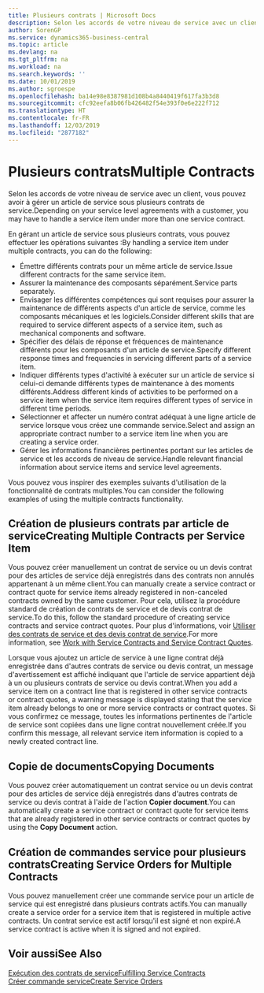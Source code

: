 ```yaml
---
title: Plusieurs contrats | Microsoft Docs
description: Selon les accords de votre niveau de service avec un client, vous pouvez avoir à gérer un article de service sous plusieurs contrats de service.
author: SorenGP
ms.service: dynamics365-business-central
ms.topic: article
ms.devlang: na
ms.tgt_pltfrm: na
ms.workload: na
ms.search.keywords: ''
ms.date: 10/01/2019
ms.author: sgroespe
ms.openlocfilehash: ba14e98e8387981d108b4a8440419f617fa3b3d8
ms.sourcegitcommit: cfc92eefa8b06fb426482f54e393f0e6e222f712
ms.translationtype: HT
ms.contentlocale: fr-FR
ms.lasthandoff: 12/03/2019
ms.locfileid: "2877182"
---
```

# <a name="multiple-contracts"></a><span data-ttu-id="054c8-103">Plusieurs contrats</span><span class="sxs-lookup"><span data-stu-id="054c8-103">Multiple Contracts</span></span>
<span data-ttu-id="054c8-104">Selon les accords de votre niveau de service avec un client, vous pouvez avoir à gérer un article de service sous plusieurs contrats de service.</span><span class="sxs-lookup"><span data-stu-id="054c8-104">Depending on your service level agreements with a customer, you may have to handle a service item under more than one service contract.</span></span>  
  
<span data-ttu-id="054c8-105">En gérant un article de service sous plusieurs contrats, vous pouvez effectuer les opérations suivantes :</span><span class="sxs-lookup"><span data-stu-id="054c8-105">By handling a service item under multiple contracts, you can do the following:</span></span>  
  
* <span data-ttu-id="054c8-106">Émettre différents contrats pour un même article de service.</span><span class="sxs-lookup"><span data-stu-id="054c8-106">Issue different contracts for the same service item.</span></span>  
* <span data-ttu-id="054c8-107">Assurer la maintenance des composants séparément.</span><span class="sxs-lookup"><span data-stu-id="054c8-107">Service parts separately.</span></span>  
* <span data-ttu-id="054c8-108">Envisager les différentes compétences qui sont requises pour assurer la maintenance de différents aspects d'un article de service, comme les composants mécaniques et les logiciels.</span><span class="sxs-lookup"><span data-stu-id="054c8-108">Consider different skills that are required to service different aspects of a service item, such as mechanical components and software.</span></span>  
* <span data-ttu-id="054c8-109">Spécifier des délais de réponse et fréquences de maintenance différents pour les composants d'un article de service.</span><span class="sxs-lookup"><span data-stu-id="054c8-109">Specify different response times and frequencies in servicing different parts of a service item.</span></span>  
* <span data-ttu-id="054c8-110">Indiquer différents types d'activité à exécuter sur un article de service si celui-ci demande différents types de maintenance à des moments différents.</span><span class="sxs-lookup"><span data-stu-id="054c8-110">Address different kinds of activities to be performed on a service item when the service item requires different types of service in different time periods.</span></span>  
* <span data-ttu-id="054c8-111">Sélectionner et affecter un numéro contrat adéquat à une ligne article de service lorsque vous créez une commande service.</span><span class="sxs-lookup"><span data-stu-id="054c8-111">Select and assign an appropriate contract number to a service item line when you are creating a service order.</span></span>  
* <span data-ttu-id="054c8-112">Gérer les informations financières pertinentes portant sur les articles de service et les accords de niveau de service.</span><span class="sxs-lookup"><span data-stu-id="054c8-112">Handle relevant financial information about service items and service level agreements.</span></span>  
  
<span data-ttu-id="054c8-113">Vous pouvez vous inspirer des exemples suivants d'utilisation de la fonctionnalité de contrats multiples.</span><span class="sxs-lookup"><span data-stu-id="054c8-113">You can consider the following examples of using the multiple contracts functionality.</span></span>  
  
## <a name="creating-multiple-contracts-per-service-item"></a><span data-ttu-id="054c8-114">Création de plusieurs contrats par article de service</span><span class="sxs-lookup"><span data-stu-id="054c8-114">Creating Multiple Contracts per Service Item</span></span>  
<span data-ttu-id="054c8-115">Vous pouvez créer manuellement un contrat de service ou un devis contrat pour des articles de service déjà enregistrés dans des contrats non annulés appartenant à un même client.</span><span class="sxs-lookup"><span data-stu-id="054c8-115">You can manually create a service contract or contract quote for service items already registered in non-canceled contracts owned by the same customer.</span></span> <span data-ttu-id="054c8-116">Pour cela, utilisez la procédure standard de création de contrats de service et de devis contrat de service.</span><span class="sxs-lookup"><span data-stu-id="054c8-116">To do this, follow the standard procedure of creating service contracts and service contract quotes.</span></span> <span data-ttu-id="054c8-117">Pour plus d'informations, voir [Utiliser des contrats de service et des devis contrat de service](service-how-to-create-service-contracts-and-service-contract-quotes.md).</span><span class="sxs-lookup"><span data-stu-id="054c8-117">For more information, see [Work with Service Contracts and Service Contract Quotes](service-how-to-create-service-contracts-and-service-contract-quotes.md).</span></span>  
  
<span data-ttu-id="054c8-118">Lorsque vous ajoutez un article de service à une ligne contrat déjà enregistrée dans d'autres contrats de service ou devis contrat, un message d'avertissement est affiché indiquant que l'article de service appartient déjà à un ou plusieurs contrats de service ou devis contrat.</span><span class="sxs-lookup"><span data-stu-id="054c8-118">When you add a service item on a contract line that is registered in other service contracts or contract quotes, a warning message is displayed stating that the service item already belongs to one or more service contracts or contract quotes.</span></span> <span data-ttu-id="054c8-119">Si vous confirmez ce message, toutes les informations pertinentes de l'article de service sont copiées dans une ligne contrat nouvellement créée.</span><span class="sxs-lookup"><span data-stu-id="054c8-119">If you confirm this message, all relevant service item information is copied to a newly created contract line.</span></span>  
  
## <a name="copying-documents"></a><span data-ttu-id="054c8-120">Copie de documents</span><span class="sxs-lookup"><span data-stu-id="054c8-120">Copying Documents</span></span>  
<span data-ttu-id="054c8-121">Vous pouvez créer automatiquement un contrat service ou un devis contrat pour des articles de service déjà enregistrés dans d'autres contrats de service ou devis contrat à l'aide de l'action **Copier document**.</span><span class="sxs-lookup"><span data-stu-id="054c8-121">You can automatically create a service contract or contract quote for service items that are already registered in other service contracts or contract quotes by using the **Copy Document** action.</span></span>  
  
## <a name="creating-service-orders-for-multiple-contracts"></a><span data-ttu-id="054c8-122">Création de commandes service pour plusieurs contrats</span><span class="sxs-lookup"><span data-stu-id="054c8-122">Creating Service Orders for Multiple Contracts</span></span>  
<span data-ttu-id="054c8-123">Vous pouvez manuellement créer une commande service pour un article de service qui est enregistré dans plusieurs contrats actifs.</span><span class="sxs-lookup"><span data-stu-id="054c8-123">You can manually create a service order for a service item that is registered in multiple active contracts.</span></span> <span data-ttu-id="054c8-124">Un contrat service est actif lorsqu'il est signé et non expiré.</span><span class="sxs-lookup"><span data-stu-id="054c8-124">A service contract is active when it is signed and not expired.</span></span>  
  
## <a name="see-also"></a><span data-ttu-id="054c8-125">Voir aussi</span><span class="sxs-lookup"><span data-stu-id="054c8-125">See Also</span></span>  
[<span data-ttu-id="054c8-126">Exécution des contrats de service</span><span class="sxs-lookup"><span data-stu-id="054c8-126">Fulfilling Service Contracts</span></span>](service-fulfill-service-contracts.md)  
[<span data-ttu-id="054c8-127">Créer commande service</span><span class="sxs-lookup"><span data-stu-id="054c8-127">Create Service Orders</span></span>](service-how-to-create-service-orders.md)  
